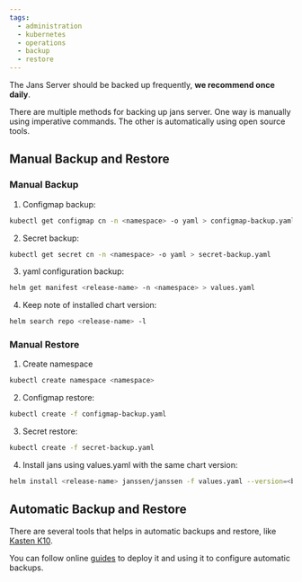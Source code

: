 ```yaml
---
tags:
  - administration
  - kubernetes
  - operations
  - backup
  - restore
---
```


The Jans Server should be backed up frequently, **we recommend once daily**.

There are multiple methods for backing up jans server. One way is manually using imperative commands. The other is automatically using open source tools.

## Manual Backup and Restore

### Manual Backup
1.  Configmap backup:
```bash
kubectl get configmap cn -n <namespace> -o yaml > configmap-backup.yaml
```

2.  Secret backup:
```bash
kubectl get secret cn -n <namespace> -o yaml > secret-backup.yaml
```

3.  yaml configuration backup:
```bash
helm get manifest <release-name> -n <namespace> > values.yaml
```

4.  Keep note of installed chart version:

```bash
helm search repo <release-name> -l
```


### Manual Restore

1.  Create namespace
```bash
kubectl create namespace <namespace>
```

2.  Configmap restore:
```bash
kubectl create -f configmap-backup.yaml
```

3.  Secret restore:
```bash
kubectl create -f secret-backup.yaml
```

4.  Install jans using values.yaml with the same chart version:

```bash
helm install <release-name> janssen/janssen -f values.yaml --version=<backup-chart-verion> -n <namespace>
```

## Automatic Backup and Restore

There are several tools that helps in automatic backups and restore, like [Kasten K10](https://www.kasten.io/kubernetes/use-cases/backup-restore).

You can follow online [guides](https://medium.com/geekculture/kubernetes-backup-restore-is-now-effortless-e788fccd8cde) to deploy it and using it to configure automatic backups.